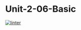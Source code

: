 # Unit-2-06-Basic
 [![linter](https://github.com/Aidan-Lalonde-Novales/Unit-2-06-Basic/workflows/linter/badge.svg)](https://github.com/marketplace/actions/super-linter)
